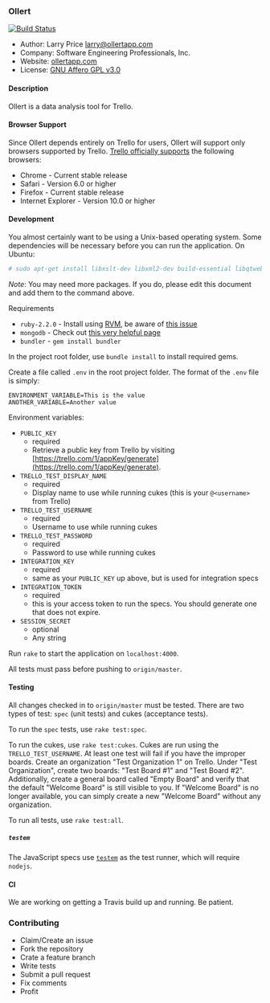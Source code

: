 ### Ollert

[![Build Status](https://travis-ci.org/sep/ollert.svg?branch=master)](https://travis-ci.org/sep/ollert)


* Author: Larry Price <larry@ollertapp.com>
* Company: Software Engineering Professionals, Inc.
* Website: [ollertapp.com](https://ollertapp.com)
* License: [GNU Affero GPL v3.0](LICENSE)

#### Description

Ollert is a data analysis tool for Trello.

#### Browser Support

Since Ollert depends entirely on Trello for users, Ollert will support only browsers supported by Trello. [Trello officially supports](//help.trello.com/customer/portal/articles/940690) the following browsers:

* Chrome - Current stable release
* Safari - Version 6.0 or higher
* Firefox - Current stable release
* Internet Explorer - Version 10.0 or higher

#### Development

You almost certainly want to be using a Unix-based operating system. Some dependencies will be necessary before you can run the application. On Ubuntu:

``` bash
# sudo apt-get install libxslt-dev libxml2-dev build-essential libqtwebkit-dev
```

*Note*: You may need more packages. If you do, please edit this document and add them to the command above.

Requirements

* `ruby-2.2.0` - Install using [RVM](https://rvm.io/), be aware of [this issue](https://rvm.io/integration/gnome-terminal)
* `mongodb` - Check out [this very helpful page](http://docs.mongodb.org/manual/tutorial/install-mongodb-on-ubuntu/)
* `bundler` - `gem install bundler`

In the project root folder, use `bundle install` to install required gems.

Create a file called `.env` in the root project folder. The format of the `.env` file is simply:

```
ENVIRONMENT_VARIABLE=This is the value
ANOTHER_VARIABLE=Another value
```

Environment variables:

* `PUBLIC_KEY`
    * required
    * Retrieve a public key from Trello by visiting [https://trello.com/1/appKey/generate](https://trello.com/1/appKey/generate).
* `TRELLO_TEST_DISPLAY_NAME`
    * required
    * Display name to use while running cukes (this is your `@<username>` from Trello)
* `TRELLO_TEST_USERNAME`
    * required
    * Username to use while running cukes
* `TRELLO_TEST_PASSWORD`
    * required
    * Password to use while running cukes
* `INTEGRATION_KEY`
    * required
    * same as your `PUBLIC_KEY` up above, but is used for integration specs
* `INTEGRATION_TOKEN`
    * required
    * this is your access token to run the specs. You should generate one that does not expire.
* `SESSION_SECRET`
    * optional
    * Any string

Run `rake` to start the application on `localhost:4000`.

All tests must pass before pushing to `origin/master`.

#### Testing

All changes checked in to `origin/master` must be tested. There are two types of test: `spec` (unit tests) and cukes (acceptance tests).

To run the `spec` tests, use `rake test:spec`.

To run the cukes, use `rake test:cukes`. Cukes are run using the `TRELLO_TEST_USERNAME`. At least one test will fail if you have the improper boards. Create an organization "Test Organization 1" on Trello. Under "Test Organization", create two boards: "Test Board #1" and "Test Board #2". Additionally, create a general board called "Empty Board" and verify that the default "Welcome Board" is still visible to you. If "Welcome Board" is no longer available, you can simply create a new "Welcome Board" without any organization.

To run all tests, use `rake test:all`.

##### `testem`
The JavaScript specs use [`testem`](https://github.com/airportyh/testem#installation) as the test runner, which will require `nodejs`.

#### CI

We are working on getting a Travis build up and running. Be patient.

### Contributing

* Claim/Create an issue
* Fork the repository
* Crate a feature branch
* Write tests
* Submit a pull request
* Fix comments
* Profit
